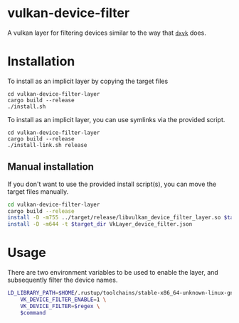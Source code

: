 # vulkan-device-filter

A vulkan layer for filtering devices similar to the way that [`dxvk`](https://github.com/doitsujin/dxvk) does.

# Installation

To install as an implicit layer by copying the target files

```
cd vulkan-device-filter-layer
cargo build --release
./install.sh
```

To install as an implicit layer, you can use symlinks via the provided script.

```
cd vulkan-device-filter-layer
cargo build --release
./install-link.sh release
```

## Manual installation

If you don't want to use the provided install script(s), you can move the target files manually.

```bash
cd vulkan-device-filter-layer
cargo build --release
install -D -m755 ../target/release/libvulkan_device_filter_layer.so $target_dir/libVkLayer_device_filter.so
install -D -m644 -t $target_dir VkLayer_device_filter.json
```

# Usage

There are two environment variables to be used to enable the layer, and subsequently filter the device names.

```bash
LD_LIBRARY_PATH=$HOME/.rustup/toolchains/stable-x86_64-unknown-linux-gnu/lib/rustlib/x86_64-unknown-linux-gnu/lib \
    VK_DEVICE_FILTER_ENABLE=1 \
    VK_DEVICE_FILTER=$regex \
    $command
```
